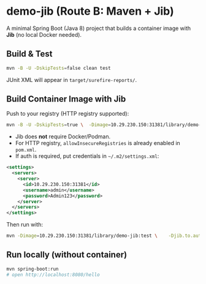 # demo-jib (Route B: Maven + Jib)

A minimal Spring Boot (Java 8) project that builds a container image with **Jib** (no local Docker needed).

## Build & Test
```bash
mvn -B -U -DskipTests=false clean test
```

JUnit XML will appear in `target/surefire-reports/`.

## Build Container Image with Jib

Push to your registry (HTTP registry supported):

```bash
mvn -B -U -DskipTests=true \  -Dimage=10.29.230.150:31381/library/demo-jib:test \  clean package jib:build
```

- Jib does **not** require Docker/Podman.
- For HTTP registry, `allowInsecureRegistries` is already enabled in `pom.xml`.
- If auth is required, put credentials in `~/.m2/settings.xml`:
```xml
<settings>
  <servers>
    <server>
      <id>10.29.230.150:31381</id>
      <username>admin</username>
      <password>Admin123</password>
    </server>
  </servers>
</settings>
```
Then run with:
```bash
mvn -Dimage=10.29.230.150:31381/library/demo-jib:test \    -Djib.to.auth.username=admin -Djib.to.auth.password=Admin123 \    clean package jib:build
```

## Run locally (without container)
```bash
mvn spring-boot:run
# open http://localhost:8080/hello
```

